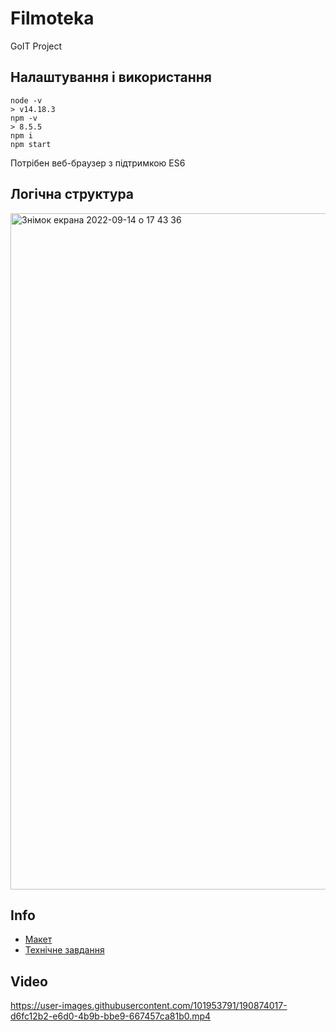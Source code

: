 # Filmoteka
GoIT Project

## Налаштування і використання

```
node -v
> v14.18.3
npm -v
> 8.5.5
npm i
npm start
```

Потрібен веб-браузер з підтримкою ES6

## Логічна структура

<img width="1082" alt="Знімок екрана 2022-09-14 о 17 43 36" src="https://user-images.githubusercontent.com/101953791/190186668-67510ced-fb27-4327-b0b1-e61b481a7143.png">

## Info
- [Макет](https://www.figma.com/file/IOrJziFAjQD8Xb5V1fx0ib/Filmoteka-(Copy)-(Copy)?node-id=0%3A1)
- [Технічне завдання](https://docs.google.com/spreadsheets/d/1lai2dyWopShOm1EPZymlo6YcmHvIaz-znT34xyqW57I/edit?usp=sharing)

## Video


https://user-images.githubusercontent.com/101953791/190874017-d6fc12b2-e6d0-4b9b-bbe9-667457ca81b0.mp4

